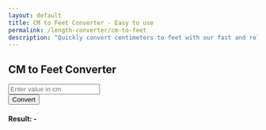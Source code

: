 ```yaml
---
layout: default
title: CM to Feet Converter - Easy to use
permalink: /length-converter/cm-to-feet
description: "Quickly convert centimeters to feet with our fast and reliable tool. Great for height, home projects, and easy conversions."
---
```

<!-- cm to feet -->
<div class="container p-4">
    <div class="card shadow-lg p-4 col-12 col-sm-8 col-md-6">
        <h2 class="text-center mb-4">CM to Feet Converter</h2>
        <div class="mb-3">
            <input type="number" id="inputValue" class="form-control shadow" placeholder="Enter value in cm">
        </div>
        <button class="btn btn-primary btn-shadow w-100" onclick="convert()">Convert</button>
        <div class="mt-3">
            <h4>Result: <span id="result">-</span></h4>
        </div>
    </div>
</div>

<script>
    function convert() {
        let inputValue = document.getElementById("inputValue").value;
        let resultElement = document.getElementById("result");

        if (inputValue === "" || isNaN(inputValue)) {
            resultElement.innerText = "Please enter a valid number";
            return;
        }

        let result = inputValue / 30.48; // Convert cm to feet
        resultElement.innerText = result.toFixed(2) + " ft";
    }
</script>
